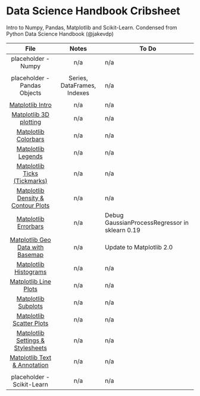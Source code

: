 # Data Science Handbook Cribsheet
Intro to Numpy, Pandas, Matplotlib and Scikit-Learn. Condensed from Python Data Science Handbook (@jakevdp)

| File  | Notes  | To Do  |
|:-:|:-:|---|
|placeholder - Numpy | n/a | n/a |
|                    |     |     |
|placeholder - Pandas Objects| Series, DataFrames, Indexes | n/a |
|                    |     |     |
|[Matplotlib Intro](Matplotlib-Intro.ipynb)   | n/a | n/a  |
|[Matplotlib 3D plotting](Matplotlib-3D-Plotting.ipynb) | n/a | n/a  |
|[Matplotlib Colorbars](Matplotlib-Custom-Colorbars.ipynb) | n/a | n/a  |
|[Matplotlib Legends](Matplotlib-Custom-Legends.ipynb)   | n/a | n/a  |
|[Matplotlib Ticks (Tickmarks)](Matplotlib-Custom-Tickmarks.ipynb)   | n/a | n/a  |
|[Matplotlib Density & Contour Plots](Matplotlib-Density-and-Contour-Plots.ipynb)   | n/a | n/a  |
|[Matplotlib Errorbars](Matplotlib-Errorbars.ipynb)   | n/a | Debug GaussianProcessRegressor in sklearn 0.19  |
|[Matplotlib Geo Data with Basemap](Matplotlib-Geo-Data-With-Basemap.ipynb)   | n/a | Update to Matplotlib 2.0  |
|[Matplotlib Histograms](Matplotlib-Histograms-and-Bins.ipynb)   | n/a | n/a  |
|[Matplotlib Line Plots](Matplotlib-Line-Plots.ipynb)   | n/a | n/a  |
|[Matplotlib Subplots](Matplotlib-Multiple-Subplots.ipynb)   | n/a | n/a  |
|[Matplotlib Scatter Plots](Matplotlib-Scatter-Plots.ipynb)   | n/a | n/a  |
|[Matplotlib Settings & Stylesheets](Matplotlib-Settings-and-Stylesheets.ipynb)   | n/a | n/a  |
|[Matplotlib Text & Annotation](Matplotlib-Text-and-Annotation.ipynb)   | n/a | n/a  |
|                          |     |     |
|placeholder - Scikit-Learn| n/a | n/a |
